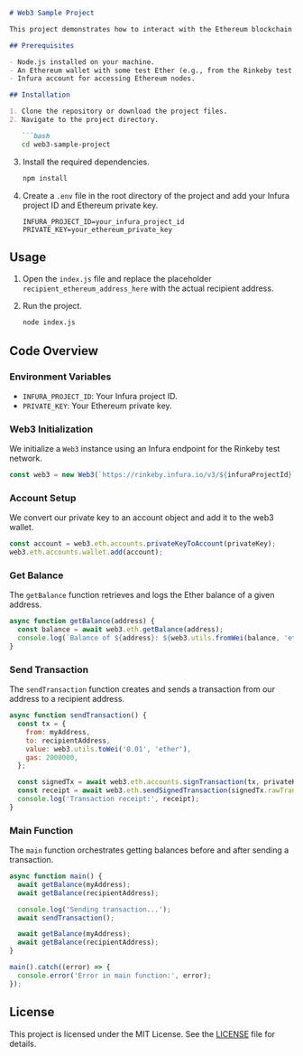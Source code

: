 
```markdown
# Web3 Sample Project

This project demonstrates how to interact with the Ethereum blockchain using Node.js and the `web3.js` library. The project includes functionality to get the balance of an Ethereum address and to send a transaction.

## Prerequisites

- Node.js installed on your machine.
- An Ethereum wallet with some test Ether (e.g., from the Rinkeby test network).
- Infura account for accessing Ethereum nodes.

## Installation

1. Clone the repository or download the project files.
2. Navigate to the project directory.

   ```bash
   cd web3-sample-project
   ```

3. Install the required dependencies.

   ```bash
   npm install
   ```

4. Create a `.env` file in the root directory of the project and add your Infura project ID and Ethereum private key.

   ```plaintext
   INFURA_PROJECT_ID=your_infura_project_id
   PRIVATE_KEY=your_ethereum_private_key
   ```

## Usage

1. Open the `index.js` file and replace the placeholder `recipient_ethereum_address_here` with the actual recipient address.

2. Run the project.

   ```bash
   node index.js
   ```

## Code Overview

### Environment Variables

- `INFURA_PROJECT_ID`: Your Infura project ID.
- `PRIVATE_KEY`: Your Ethereum private key.

### Web3 Initialization

We initialize a `Web3` instance using an Infura endpoint for the Rinkeby test network.

```javascript
const web3 = new Web3(`https://rinkeby.infura.io/v3/${infuraProjectId}`);
```

### Account Setup

We convert our private key to an account object and add it to the web3 wallet.

```javascript
const account = web3.eth.accounts.privateKeyToAccount(privateKey);
web3.eth.accounts.wallet.add(account);
```

### Get Balance

The `getBalance` function retrieves and logs the Ether balance of a given address.

```javascript
async function getBalance(address) {
  const balance = await web3.eth.getBalance(address);
  console.log(`Balance of ${address}: ${web3.utils.fromWei(balance, 'ether')} ETH`);
}
```

### Send Transaction

The `sendTransaction` function creates and sends a transaction from our address to a recipient address.

```javascript
async function sendTransaction() {
  const tx = {
    from: myAddress,
    to: recipientAddress,
    value: web3.utils.toWei('0.01', 'ether'),
    gas: 2000000,
  };

  const signedTx = await web3.eth.accounts.signTransaction(tx, privateKey);
  const receipt = await web3.eth.sendSignedTransaction(signedTx.rawTransaction);
  console.log('Transaction receipt:', receipt);
}
```

### Main Function

The `main` function orchestrates getting balances before and after sending a transaction.

```javascript
async function main() {
  await getBalance(myAddress);
  await getBalance(recipientAddress);

  console.log('Sending transaction...');
  await sendTransaction();

  await getBalance(myAddress);
  await getBalance(recipientAddress);
}

main().catch((error) => {
  console.error('Error in main function:', error);
});
```

## License

This project is licensed under the MIT License. See the [LICENSE](LICENSE) file for details.
```